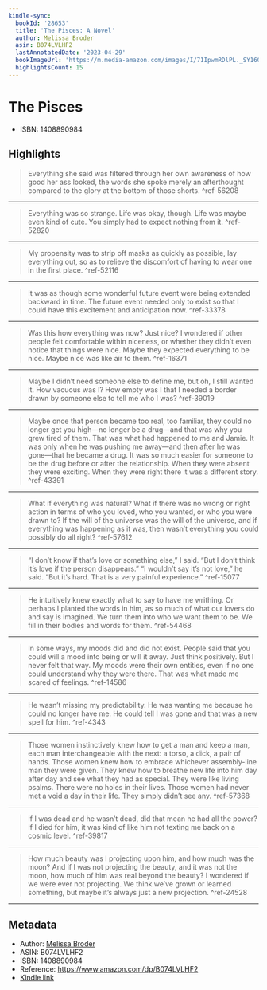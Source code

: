 ```yaml
---
kindle-sync:
  bookId: '28653'
  title: 'The Pisces: A Novel'
  author: Melissa Broder
  asin: B074LVLHF2
  lastAnnotatedDate: '2023-04-29'
  bookImageUrl: 'https://m.media-amazon.com/images/I/71IpwmRDlPL._SY160.jpg'
  highlightsCount: 15
---
```

# The Pisces

* ISBN: 1408890984

## Highlights
> Everything she said was filtered through her own awareness of how good her ass looked, the words she spoke merely an afterthought compared to the glory at the bottom of those shorts. ^ref-56208

---
> Everything was so strange. Life was okay, though. Life was maybe even kind of cute. You simply had to expect nothing from it. ^ref-52820

---
> My propensity was to strip off masks as quickly as possible, lay everything out, so as to relieve the discomfort of having to wear one in the first place. ^ref-52116

---
> It was as though some wonderful future event were being extended backward in time. The future event needed only to exist so that I could have this excitement and anticipation now. ^ref-33378

---
> Was this how everything was now? Just nice? I wondered if other people felt comfortable within niceness, or whether they didn’t even notice that things were nice. Maybe they expected everything to be nice. Maybe nice was like air to them. ^ref-16371

---
> Maybe I didn’t need someone else to define me, but oh, I still wanted it. How vacuous was I? How empty was I that I needed a border drawn by someone else to tell me who I was? ^ref-39019

---
> Maybe once that person became too real, too familiar, they could no longer get you high—no longer be a drug—and that was why you grew tired of them. That was what had happened to me and Jamie. It was only when he was pushing me away—and then after he was gone—that he became a drug. It was so much easier for someone to be the drug before or after the relationship. When they were absent they were exciting. When they were right there it was a different story. ^ref-43391

---
> What if everything was natural? What if there was no wrong or right action in terms of who you loved, who you wanted, or who you were drawn to? If the will of the universe was the will of the universe, and if everything was happening as it was, then wasn’t everything you could possibly do all right? ^ref-57612

---
> “I don’t know if that’s love or something else,” I said. “But I don’t think it’s love if the person disappears.” “I wouldn’t say it’s not love,” he said. “But it’s hard. That is a very painful experience.” ^ref-15077

---
> He intuitively knew exactly what to say to have me writhing. Or perhaps I planted the words in him, as so much of what our lovers do and say is imagined. We turn them into who we want them to be. We fill in their bodies and words for them. ^ref-54468

---
> In some ways, my moods did and did not exist. People said that you could will a mood into being or will it away. Just think positively. But I never felt that way. My moods were their own entities, even if no one could understand why they were there. That was what made me scared of feelings. ^ref-14586

---
> He wasn’t missing my predictability. He was wanting me because he could no longer have me. He could tell I was gone and that was a new spell for him. ^ref-4343

---
> Those women instinctively knew how to get a man and keep a man, each man interchangeable with the next: a torso, a dick, a pair of hands. Those women knew how to embrace whichever assembly-line man they were given. They knew how to breathe new life into him day after day and see what they had as special. They were like living psalms. There were no holes in their lives. Those women had never met a void a day in their life. They simply didn’t see any. ^ref-57368

---
> If I was dead and he wasn’t dead, did that mean he had all the power? If I died for him, it was kind of like him not texting me back on a cosmic level. ^ref-39817

---
> How much beauty was I projecting upon him, and how much was the moon? And if I was not projecting the beauty, and it was not the moon, how much of him was real beyond the beauty? I wondered if we were ever not projecting. We think we’ve grown or learned something, but maybe it’s always just a new projection. ^ref-24528

---

## Metadata
* Author: [Melissa Broder](https://www.amazon.comundefined)
* ASIN: B074LVLHF2
* ISBN: 1408890984
* Reference: https://www.amazon.com/dp/B074LVLHF2
* [Kindle link](kindle://book?action=open&asin=B074LVLHF2)
